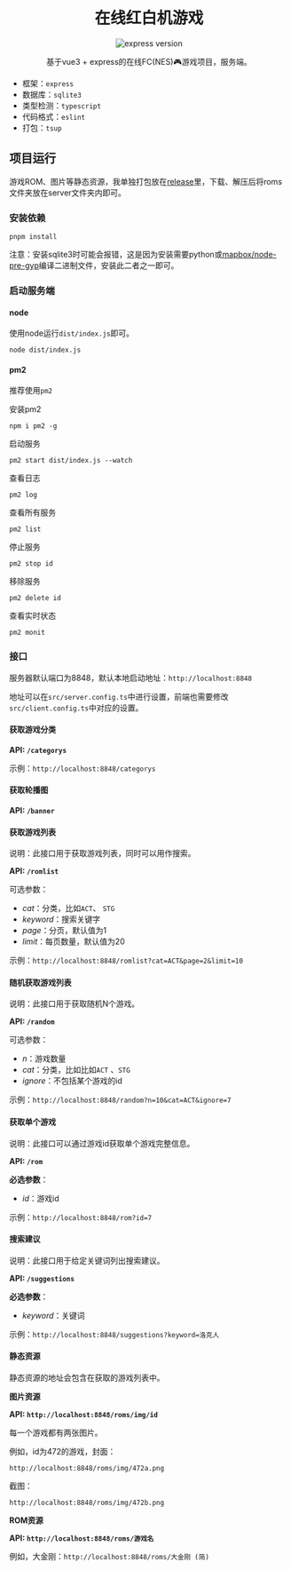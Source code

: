 <h1 align="center">在线红白机游戏</h1>

<p align="center">
<img alt="express version" src="https://img.shields.io/github/package-json/dependency-version/taiyuuki/nes-web/express">
</p>

<p align="center">
基于vue3 + express的在线FC(NES)🎮游戏项目，服务端。
</p>

* 框架：`express`
* 数据库：`sqlite3`
* 类型检测：`typescript`
* 代码格式：`eslint` 
* 打包：`tsup`

## 项目运行

游戏ROM、图片等静态资源，我单独打包放在[release](https://github.com/taiyuuki/nes-web/releases/download/v0.0.1/roms.zip)里，下载、解压后将roms文件夹放在server文件夹内即可。

### 安装依赖

```shell
pnpm install
```

注意：安装sqlite3时可能会报错，这是因为安装需要python或[mapbox/node-pre-gyp](https://github.com/mapbox/node-pre-gyp)编译二进制文件，安装此二者之一即可。

### 启动服务端

#### node

使用node运行`dist/index.js`即可。

```shell
node dist/index.js
```

#### pm2

推荐使用`pm2`

安装pm2

```shell
npm i pm2 -g
```

启动服务

```shell
pm2 start dist/index.js --watch
```

查看日志

```shell
pm2 log
```

查看所有服务

```shell
pm2 list
```

停止服务

```shell
pm2 stop id
```

移除服务

```shell
pm2 delete id
```

查看实时状态

```shell
pm2 monit
```

### 接口

服务器默认端口为8848，默认本地启动地址：`http://localhost:8848`

地址可以在`src/server.config.ts`中进行设置，前端也需要修改`src/client.config.ts`中对应的设置。

#### 获取游戏分类

**API: `/categorys`**

示例：`http://localhost:8848/categorys`

#### 获取轮播图

**API: `/banner`**

#### 获取游戏列表

说明：此接口用于获取游戏列表，同时可以用作搜索。

**API: `/romlist`**

可选参数：

* *cat*：分类，比如`ACT`、 `STG`
* *keyword*：搜索关键字
* *page*：分页，默认值为1
* *limit*：每页数量，默认值为20

示例：`http://localhost:8848/romlist?cat=ACT&page=2&limit=10`

#### 随机获取游戏列表

说明：此接口用于获取随机N个游戏。

**API: `/random`**

可选参数：

* *n*：游戏数量
* *cat*：分类，比如比如`ACT` 、`STG`
* *ignore*：不包括某个游戏的id

示例：`http://localhost:8848/random?n=10&cat=ACT&ignore=7`

#### 获取单个游戏

说明：此接口可以通过游戏id获取单个游戏完整信息。

**API: `/rom`**

**必选参数**：

* *id*：游戏id

示例：`http://localhost:8848/rom?id=7`

#### 搜索建议

说明：此接口用于给定关键词列出搜索建议。

**API: `/suggestions`**

**必选参数**：

* *keyword*：关键词

示例：`http://localhost:8848/suggestions?keyword=洛克人`

#### 静态资源

静态资源的地址会包含在获取的游戏列表中。

**图片资源**

**API: `http://localhost:8848/roms/img/id`**

每一个游戏都有两张图片。

例如，id为472的游戏，封面：

`http://localhost:8848/roms/img/472a.png`

截图：

`http://localhost:8848/roms/img/472b.png`

**ROM资源**

**API: `http://localhost:8848/roms/游戏名`**

例如，大金刚：`http://localhost:8848/roms/大金刚 (简)`
